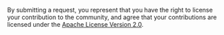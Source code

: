 By submitting a request, you represent that you have the right to license
your contribution to the community, and agree that your contributions are
licensed under the [Apache License Version 2.0](LICENSE).

